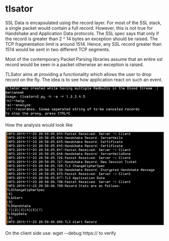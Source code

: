 tlsator
=======
SSL Data is encapsulated using the record layer. For most of the SSL stack, a single packet would contain a full record. However, this is not true for Handshake and Application Data protocols. The SSL spec says that only if the record is greater than 2 ^ 14 bytes an exception should be raised. The TCP fragmentation limit is around 1514. Hence, any SSL record greater than 1514 would be sent in two different TCP segments. 
 
Most of the contemporary Packet Parsing libraries assume that an entire ssl record would be seen in a packet otherwise an exception is raised. 
 
TLSator aims at providing a functionality which allows the user to drop record on the fly. The idea is to see how application react on such an event.  

![alt tag](https://raw.githubusercontent.com/achinkulshrestha/tlsator/master/readme-imgs/Help.PNG)


How the analysis would look like

![alt tag](https://raw.githubusercontent.com/achinkulshrestha/tlsator/master/readme-imgs/analysis.PNG)

 


On the client side use: 
wget --debug https://<ProxyURL><Port> to verify 

 
